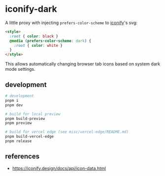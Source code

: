 # iconify-dark

A little proxy with injecting `prefers-color-scheme` to [iconify](https://github.com/iconify)'s svg:

```html
<style>
  :root { color: black }
  @media (prefers-color-scheme: dark) {
    :root { color: white }
  }
</style>
```

This allows automatically changing browser tab icons based on system dark mode settings.

## development

```sh
# development
pnpm i
pnpm dev

# build for local preview
pnpm build-preview
pnpm preview

# build for vercel edge (see misc/vercel-edge/README.md)
pnpm build-vercel-edge
pnpm release
```

## references

- https://iconify.design/docs/api/icon-data.html
